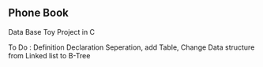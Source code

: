 ## Phone Book

Data Base Toy Project in C

To Do : Definition Declaration Seperation, add Table, Change Data structure from Linked list to B-Tree